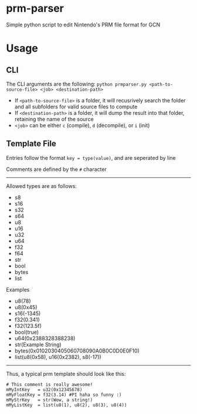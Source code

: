 # prm-parser
Simple python script to edit Nintendo's PRM file format for GCN

# Usage
## CLI
The CLI arguments are the following:
`python prmparser.py <path-to-source-file> <job> <destination-path>`

- If `<path-to-source-file>` is a folder, it will recusrively search the folder and all subfolders for valid source files to compute
- If `<destination-path>` is a folder, it will dump the result into that folder, retaining the name of the source
- `<job>` can be either `c` (compile), `d` (decompile), or `i` (init)

## Template File
Entries follow the format `key = type(value)`, and are seperated by line

Comments are defined by the `#` character

---

Allowed types are as follows:
- s8
- s16
- s32
- s64
- u8
- u16
- u32
- u64
- f32
- f64
- str
- bool
- bytes
- list

Examples
- u8(78)
- u8(0x45)
- s16(-1345)
- f32(0.341)
- f32(123.5f)
- bool(true)
- u64(0x2388328388238)
- str(Example String)
- bytes(0x0102030405060708090A0B0C0D0E0F10)
- list(u8(0x58), u16(0x2382), s8(-17))

---

Thus, a typical prm template should look like this:

```
# This comment is really awesome!
mMyIntKey   = u32(0x12345678)
mMyFloatKey = f32(3.14) #PI haha so funny :)
mMyStrKey   = str(Wow, a string!)
mMyListKey  = list(u8(1), u8(2), u8(3), u8(4))
```
